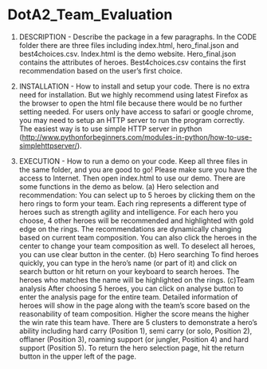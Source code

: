 # DotA2_Team_Evaluation
  1. DESCRIPTION - Describe the package in a few paragraphs.
  In the CODE folder there are three files including index.html, hero_final.json and best4choices.csv. Index.html is the demo website. Hero_final.json contains the attributes of heroes. Best4choices.csv contains the first recommendation based on the user’s first choice. 

  2. INSTALLATION - How to install and setup your code.
  There is no extra need for installation. But we highly recommend using latest Firefox as the browser to open the html file because there would be no further setting needed. For users only have access to safari or google chrome, you may need to setup an HTTP server to run the program correctly. The easiest way is to use simple HTTP server in python (http://www.pythonforbeginners.com/modules-in-python/how-to-use-simplehttpserver/). 

  3. EXECUTION - How to run a demo on your code.
  Keep all three files in the same folder, and you are good to go! Please make sure you have the access to Internet. Then open index.html to use our demo. There are some functions in the demo as below.
	  (a) Hero selection and recommendation: 
		You can select up to 5 heroes by clicking them on the hero rings to form your team. Each ring represents a different type of heroes such as strength agility and intelligence. For each hero you choose, 4 other heroes will be recommended and highlighted with gold edge on the rings. The recommendations are dynamically changing based on current team composition. You can also click the heroes in the center to change your team composition as well. To deselect all heroes, you can use clear button in the center. 
	  (b) Hero searching 
		To find heroes quickly, you can type in the hero’s name (or part of it) and click on search button or hit return on your keyboard to search heroes. The heroes who matches the name will be highlighted on the rings. 
	  (c)Team analysis
		After choosing 5 heroes, you can click on analyse button to enter the analysis page for the entire team. Detailed information of heroes will show in the page along with the team’s score based on the reasonability of team composition. Higher the score means the higher the win rate this team have. There are 5 clusters to demonstrate a hero’s ability including hard carry (Position 1), semi carry (or solo, Position 2), offlaner (Position 3), roaming support (or jungler, Position 4) and hard support (Position 5). To return the hero selection page, hit the return button in the upper left of the page. 
